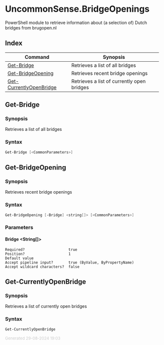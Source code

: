 # UncommonSense.BridgeOpenings

PowerShell module to retrieve information about (a selection of) Dutch bridges from brugopen.nl

## Index

| Command | Synopsis |
| ------- | -------- |
| [Get-Bridge](#Get-Bridge) | Retrieves a list of all bridges |
| [Get-BridgeOpening](#Get-BridgeOpening) | Retrieves recent bridge openings |
| [Get-CurrentlyOpenBridge](#Get-CurrentlyOpenBridge) | Retrieves a list of currently open bridges |

<a name="Get-Bridge"></a>
## Get-Bridge
### Synopsis
Retrieves a list of all bridges
### Syntax
```powershell
Get-Bridge [<CommonParameters>]
```
<a name="Get-BridgeOpening"></a>
## Get-BridgeOpening
### Synopsis
Retrieves recent bridge openings
### Syntax
```powershell
Get-BridgeOpening [-Bridge] <string[]> [<CommonParameters>]
```
### Parameters
#### Bridge &lt;String[]&gt;
    
    Required?                    true
    Position?                    1
    Default value                
    Accept pipeline input?       true (ByValue, ByPropertyName)
    Accept wildcard characters?  false
<a name="Get-CurrentlyOpenBridge"></a>
## Get-CurrentlyOpenBridge
### Synopsis
Retrieves a list of currently open bridges
### Syntax
```powershell
Get-CurrentlyOpenBridge
```
<div style='font-size:small; color: #ccc'>Generated 29-08-2024 19:03</div>
